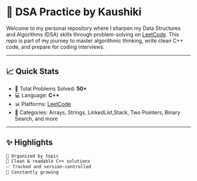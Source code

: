 # 🧠 DSA Practice by Kaushiki

Welcome to my personal repository where I sharpen my Data Structures and Algorithms (DSA) skills through problem-solving on [LeetCode](https://leetcode.com/u/Kaushiki365/). This repo is part of my journey to master algorithmic thinking, write clean C++ code, and prepare for coding interviews.

---

## 📈 Quick Stats

- 🚀 Total Problems Solved: **50+**
- 💻 Language: **C++**
- 📊 Platforms: [LeetCode](https://leetcode.com/u/Kaushiki365/)
- 🧩 Categories: Arrays, Strings, LinkedList,Stack, Two Pointers, Binary Search, and more

---

## ✨ Highlights

```bash
📂 Organized by topic
📎 Clean & readable C++ solutions
✅ Tracked and version-controlled
🧠 Constantly growing
